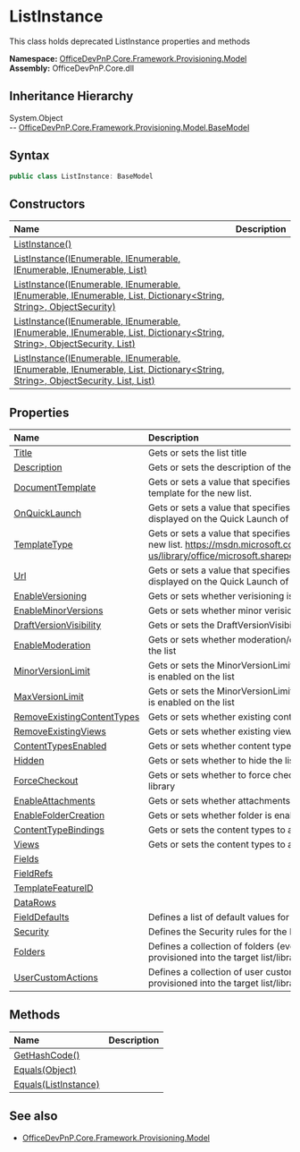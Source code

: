 # ListInstance
This class holds deprecated ListInstance properties and methods  

**Namespace:** [OfficeDevPnP.Core.Framework.Provisioning.Model](OfficeDevPnP.Core.Framework.Provisioning.Model.md)  
**Assembly:** OfficeDevPnP.Core.dll  
## Inheritance Hierarchy
System.Object  
-- [OfficeDevPnP.Core.Framework.Provisioning.Model.BaseModel](OfficeDevPnP.Core.Framework.Provisioning.Model.BaseModel.md)
## Syntax
```C#
public class ListInstance: BaseModel
```
## Constructors
|**Name**|**Description**|
|:-----|:-----|
| [ListInstance()](OfficeDevPnP.Core.Framework.Provisioning.Model.ListInstance.Constructor1details.md) | 
| [ListInstance(IEnumerable<ContentTypeBinding>, IEnumerable<View>, IEnumerable<Field>, IEnumerable<FieldRef>, List<DataRow>)](OfficeDevPnP.Core.Framework.Provisioning.Model.ListInstance.Constructor2details.md) | 
| [ListInstance(IEnumerable<ContentTypeBinding>, IEnumerable<View>, IEnumerable<Field>, IEnumerable<FieldRef>, List<DataRow>, Dictionary<String, String>, ObjectSecurity)](OfficeDevPnP.Core.Framework.Provisioning.Model.ListInstance.Constructor3details.md) | 
| [ListInstance(IEnumerable<ContentTypeBinding>, IEnumerable<View>, IEnumerable<Field>, IEnumerable<FieldRef>, List<DataRow>, Dictionary<String, String>, ObjectSecurity, List<Folder>)](OfficeDevPnP.Core.Framework.Provisioning.Model.ListInstance.Constructor4details.md) | 
| [ListInstance(IEnumerable<ContentTypeBinding>, IEnumerable<View>, IEnumerable<Field>, IEnumerable<FieldRef>, List<DataRow>, Dictionary<String, String>, ObjectSecurity, List<Folder>, List<CustomAction>)](OfficeDevPnP.Core.Framework.Provisioning.Model.ListInstance.Constructor5details.md) | 
## Properties
|**Name**|**Description**|
|:-----|:-----|
| [Title](OfficeDevPnP.Core.Framework.Provisioning.Model.ListInstance.Title.md) | Gets or sets the list title
| [Description](OfficeDevPnP.Core.Framework.Provisioning.Model.ListInstance.Description.md) | Gets or sets the description of the list
| [DocumentTemplate](OfficeDevPnP.Core.Framework.Provisioning.Model.ListInstance.DocumentTemplate.md) | Gets or sets a value that specifies the identifier of the document template for the new list.
| [OnQuickLaunch](OfficeDevPnP.Core.Framework.Provisioning.Model.ListInstance.OnQuickLaunch.md) | Gets or sets a value that specifies whether the new list is displayed on the Quick Launch of the site.
| [TemplateType](OfficeDevPnP.Core.Framework.Provisioning.Model.ListInstance.TemplateType.md) | Gets or sets a value that specifies the list server template of the new list. https://msdn.microsoft.com/en-us/library/office/microsoft.sharepoint.client.listtemplatetype.aspx
| [Url](OfficeDevPnP.Core.Framework.Provisioning.Model.ListInstance.Url.md) | Gets or sets a value that specifies whether the new list is displayed on the Quick Launch of the site.
| [EnableVersioning](OfficeDevPnP.Core.Framework.Provisioning.Model.ListInstance.EnableVersioning.md) | Gets or sets whether verisioning is enabled on the list
| [EnableMinorVersions](OfficeDevPnP.Core.Framework.Provisioning.Model.ListInstance.EnableMinorVersions.md) | Gets or sets whether minor verisioning is enabled on the list
| [DraftVersionVisibility](OfficeDevPnP.Core.Framework.Provisioning.Model.ListInstance.DraftVersionVisibility.md) | Gets or sets the DraftVersionVisibility for the list
| [EnableModeration](OfficeDevPnP.Core.Framework.Provisioning.Model.ListInstance.EnableModeration.md) | Gets or sets whether moderation/content approval is enabled on the list
| [MinorVersionLimit](OfficeDevPnP.Core.Framework.Provisioning.Model.ListInstance.MinorVersionLimit.md) | Gets or sets the MinorVersionLimit for versioning, just in case it is enabled on the list
| [MaxVersionLimit](OfficeDevPnP.Core.Framework.Provisioning.Model.ListInstance.MaxVersionLimit.md) | Gets or sets the MinorVersionLimit for verisioning, just in case it is enabled on the list
| [RemoveExistingContentTypes](OfficeDevPnP.Core.Framework.Provisioning.Model.ListInstance.RemoveExistingContentTypes.md) | Gets or sets whether existing content types should be removed
| [RemoveExistingViews](OfficeDevPnP.Core.Framework.Provisioning.Model.ListInstance.RemoveExistingViews.md) | Gets or sets whether existing views should be removed
| [ContentTypesEnabled](OfficeDevPnP.Core.Framework.Provisioning.Model.ListInstance.ContentTypesEnabled.md) | Gets or sets whether content types are enabled
| [Hidden](OfficeDevPnP.Core.Framework.Provisioning.Model.ListInstance.Hidden.md) | Gets or sets whether to hide the list
| [ForceCheckout](OfficeDevPnP.Core.Framework.Provisioning.Model.ListInstance.ForceCheckout.md) | Gets or sets whether to force checkout of documents in the library
| [EnableAttachments](OfficeDevPnP.Core.Framework.Provisioning.Model.ListInstance.EnableAttachments.md) | Gets or sets whether attachments are enabled. Defaults to true.
| [EnableFolderCreation](OfficeDevPnP.Core.Framework.Provisioning.Model.ListInstance.EnableFolderCreation.md) | Gets or sets whether folder is enabled. Defaults to true.
| [ContentTypeBindings](OfficeDevPnP.Core.Framework.Provisioning.Model.ListInstance.ContentTypeBindings.md) | Gets or sets the content types to associate to the list
| [Views](OfficeDevPnP.Core.Framework.Provisioning.Model.ListInstance.Views.md) | Gets or sets the content types to associate to the list
| [Fields](OfficeDevPnP.Core.Framework.Provisioning.Model.ListInstance.Fields.md) | 
| [FieldRefs](OfficeDevPnP.Core.Framework.Provisioning.Model.ListInstance.FieldRefs.md) | 
| [TemplateFeatureID](OfficeDevPnP.Core.Framework.Provisioning.Model.ListInstance.TemplateFeatureID.md) | 
| [DataRows](OfficeDevPnP.Core.Framework.Provisioning.Model.ListInstance.DataRows.md) | 
| [FieldDefaults](OfficeDevPnP.Core.Framework.Provisioning.Model.ListInstance.FieldDefaults.md) | Defines a list of default values for the Fields of the List Instance
| [Security](OfficeDevPnP.Core.Framework.Provisioning.Model.ListInstance.Security.md) | Defines the Security rules for the List Instance
| [Folders](OfficeDevPnP.Core.Framework.Provisioning.Model.ListInstance.Folders.md) | Defines a collection of folders (eventually nested) that will be provisioned into the target list/library
| [UserCustomActions](OfficeDevPnP.Core.Framework.Provisioning.Model.ListInstance.UserCustomActions.md) | Defines a collection of user custom actions that will be provisioned into the target list/library
## Methods
|**Name**|**Description**|
|:-----|:-----|
| [GetHashCode()](OfficeDevPnP.Core.Framework.Provisioning.Model.ListInstance.GetHashCode.md) | 
| [Equals(Object)](OfficeDevPnP.Core.Framework.Provisioning.Model.ListInstance.EqualsObject.md) | 
| [Equals(ListInstance)](OfficeDevPnP.Core.Framework.Provisioning.Model.ListInstance.EqualsListInstance.md) | 
## See also
- [OfficeDevPnP.Core.Framework.Provisioning.Model](OfficeDevPnP.Core.Framework.Provisioning.Model.md)
